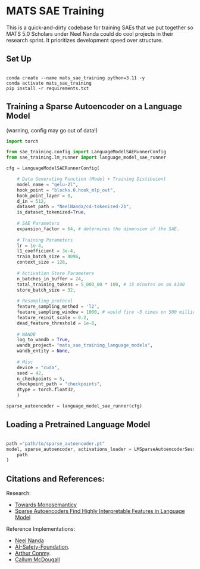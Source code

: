 # MATS SAE Training
This is a quick-and-dirty codebase for training SAEs that we put together
so MATS 5.0 Scholars under Neel Nanda could do cool projects in their research sprint.
It prioritizes development speed over structure.

## Set Up

```

conda create --name mats_sae_training python=3.11 -y
conda activate mats_sae_training
pip install -r requirements.txt

```

## Training a Sparse Autoencoder on a Language Model

(warning, config may go out of data!)

```python
import torch

from sae_training.config import LanguageModelSAERunnerConfig
from sae_training.lm_runner import language_model_sae_runner

cfg = LanguageModelSAERunnerConfig(

    # Data Generating Function (Model + Training Distibuion)
    model_name = "gelu-2l",
    hook_point = "blocks.0.hook_mlp_out",
    hook_point_layer = 0,
    d_in = 512,
    dataset_path = "NeelNanda/c4-tokenized-2b",
    is_dataset_tokenized=True,
    
    # SAE Parameters
    expansion_factor = 64, # determines the dimension of the SAE.
    
    # Training Parameters
    lr = 1e-4,
    l1_coefficient = 3e-4,
    train_batch_size = 4096,
    context_size = 128,
    
    # Activation Store Parameters
    n_batches_in_buffer = 24,
    total_training_tokens = 5_000_00 * 100, # 15 minutes on an A100
    store_batch_size = 32,
    
    # Resampling protocol
    feature_sampling_method = 'l2',
    feature_sampling_window = 1000, # would fire ~5 times on 500 million tokens
    feature_reinit_scale = 0.2,
    dead_feature_threshold = 1e-8,
    
    # WANDB
    log_to_wandb = True,
    wandb_project= "mats_sae_training_language_models",
    wandb_entity = None,
    
    # Misc
    device = "cuda",
    seed = 42,
    n_checkpoints = 5,
    checkpoint_path = "checkpoints",
    dtype = torch.float32,
    )

sparse_autoencoder = language_model_sae_runner(cfg)

```


## Loading a Pretrained Language Model 

```python

path ="path/to/sparse_autoencoder.pt"
model, sparse_autoencoder, activations_loader = LMSparseAutoencoderSessionloader.load_session_from_pretrained(
    path
)

```



## Citations and References:

Research:
- [Towards Monosemanticy](https://transformer-circuits.pub/2023/monosemantic-features)
- [Sparse Autoencoders Find Highly Interpretable Features in Language Model](https://arxiv.org/abs/2309.08600)



Reference Implementations:
- [Neel Nanda](https://github.com/neelnanda-io/1L-Sparse-Autoencoder)
- [AI-Safety-Foundation](https://github.com/ai-safety-foundation/sparse_autoencoder).
- [Arthur Conmy](https://github.com/ArthurConmy/sae).
- [Callum McDougall](https://github.com/callummcdougall/sae-exercises-mats/tree/main)